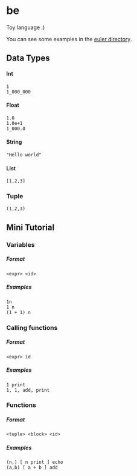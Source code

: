 # be
Toy language :)

You can see some examples in the [euler directory](https://github.com/caioariede/be/tree/master/euler).

## Data Types

#### Int

    1
    1_000_000

#### Float

    1.0
    1.0e+1
    1_000.0

#### String

    "Hello world"

#### List

    [1,2,3]

### Tuple

    (1,2,3)
    

## Mini Tutorial

### Variables

##### Format

    <expr> <id>

##### Examples

    1n
    1 n
    (1 + 1) n


### Calling functions

##### Format

    <expr> id

##### Examples

    1 print
    1, 1, add, print


### Functions

##### Format

    <tuple> <block> <id>

##### Examples

    (n,) [ n print ] echo
    (a,b) [ a + b ] add
